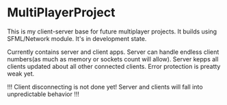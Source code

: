# MultiPlayerProject
This is my client-server base for future multiplayer projects. It builds using SFML/Network module. It's in development state.

Currently contains server and client apps. Server can handle endless client numbers(as much as memory or sockets count will allow). 
Server kepps all clients updated about all other connected clients. Error protection is preatty weak yet.

!!! Client disconnecting is not done yet! Server and clients will fall into unpredictable behavior !!!
